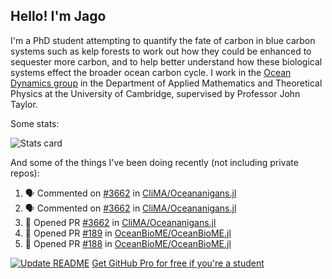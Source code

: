 ## Hello! I'm Jago

I'm a PhD student attempting to quantify the fate of carbon in blue carbon systems such as kelp forests to work out how they could be enhanced to sequester more carbon, and to help better understand how these biological systems effect the broader ocean carbon cycle. I work in the <a href="https://www.damtp.cam.ac.uk/user/jrt51/" class="emph">Ocean Dynamics group</a> in the Department of Applied Mathematics and Theoretical Physics at the University of Cambridge, supervised by Professor John Taylor.

Some stats:
<!--
![](https://raw.githubusercontent.com/jagoosw/jagoosw/main/profile-summary-card-output/nord_dark/0-profile-details.svg)
![](https://raw.githubusercontent.com/jagoosw/jagoosw/main/profile-summary-card-output/nord_dark/3-stats.svg)
![](https://raw.githubusercontent.com/jagoosw/jagoosw/main/profile-summary-card-output/nord_dark/4-productive-time.svg)
-->
![Stats card](https://github-readme-stats.vercel.app/api?username=jagoosw&count_private=true&show_icons=true&theme=transparent&hide_title=true&rank_icon=percentile&show=reviews)

And some of the things I've been doing recently (not including private repos):
<!--START_SECTION:activity-->
1. 🗣 Commented on [#3662](https://github.com/CliMA/Oceananigans.jl/pull/3662#issuecomment-2250050242) in [CliMA/Oceananigans.jl](https://github.com/CliMA/Oceananigans.jl)
2. 🗣 Commented on [#3662](https://github.com/CliMA/Oceananigans.jl/pull/3662#issuecomment-2250049060) in [CliMA/Oceananigans.jl](https://github.com/CliMA/Oceananigans.jl)
3. 💪 Opened PR [#3662](https://github.com/CliMA/Oceananigans.jl/pull/3662) in [CliMA/Oceananigans.jl](https://github.com/CliMA/Oceananigans.jl)
4. 💪 Opened PR [#189](https://github.com/OceanBioME/OceanBioME.jl/pull/189) in [OceanBioME/OceanBioME.jl](https://github.com/OceanBioME/OceanBioME.jl)
5. 💪 Opened PR [#188](https://github.com/OceanBioME/OceanBioME.jl/pull/188) in [OceanBioME/OceanBioME.jl](https://github.com/OceanBioME/OceanBioME.jl)
<!--END_SECTION:activity-->


[![Update README](https://github.com/jagoosw/jagoosw/actions/workflows/update-readme.yml/badge.svg)](https://github.com/jagoosw/jagoosw/actions/workflows/update-readme.yml)
[Get GitHub Pro for free if you're a student](https://education.github.com/pack)

